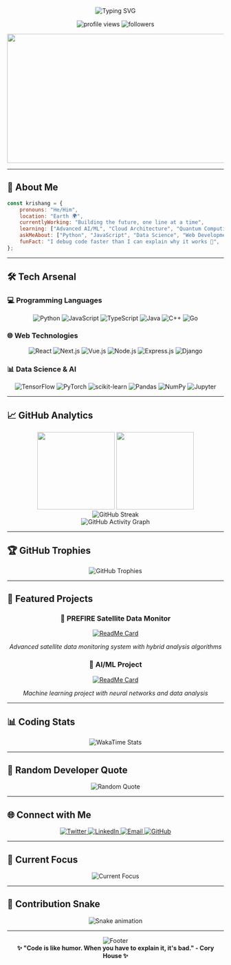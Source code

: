 <!-- Header with animated typing effect -->
<div align="center">
  <img src="https://readme-typing-svg.herokuapp.com?font=Fira+Code&size=32&duration=2800&pause=2000&color=A9FEF7&center=true&vCenter=true&width=940&lines=Hey+there!+I'm+Krishang+Mittal+%F0%9F%91%8B;Welcome+to+my+digital+realm+%F0%9F%9A%80;Full+Stack+Developer+%7C+Data+Scientist;Always+learning%2C+always+coding+%F0%9F%92%BB" alt="Typing SVG" />
</div>



<!-- Profile views and followers -->
<p align="center">
  <img src="https://komarev.com/ghpvc/?username=krishangmittal&label=Profile%20views&color=0e75b6&style=flat" alt="profile views" />
  <img src="https://img.shields.io/github/followers/krishangmittal?label=Followers&style=social" alt="followers" />
</p>

<!-- Animated GIF -->
<div align="center">
  <img src="https://media.giphy.com/media/dWesBcTLavkZuG35MI/giphy.gif" width="600" height="300"/>
</div>

---

## 🚀 About Me

```javascript
const krishang = {
    pronouns: "He/Him",
    location: "Earth 🌍",
    currentlyWorking: "Building the future, one line at a time",
    learning: ["Advanced AI/ML", "Cloud Architecture", "Quantum Computing"],
    askMeAbout: ["Python", "JavaScript", "Data Science", "Web Development"],
    funFact: "I debug code faster than I can explain why it works 🐛",
};
```

---

## 🛠️ Tech Arsenal

### 💻 Programming Languages
<div align="center">
  <img src="https://img.shields.io/badge/Python-3776AB?style=for-the-badge&logo=python&logoColor=white" alt="Python"/>
  <img src="https://img.shields.io/badge/JavaScript-F7DF1E?style=for-the-badge&logo=javascript&logoColor=black" alt="JavaScript"/>
  <img src="https://img.shields.io/badge/TypeScript-007ACC?style=for-the-badge&logo=typescript&logoColor=white" alt="TypeScript"/>
  <img src="https://img.shields.io/badge/Java-ED8B00?style=for-the-badge&logo=java&logoColor=white" alt="Java"/>
  <img src="https://img.shields.io/badge/C++-00599C?style=for-the-badge&logo=cplusplus&logoColor=white" alt="C++"/>
  <img src="https://img.shields.io/badge/Go-00ADD8?style=for-the-badge&logo=go&logoColor=white" alt="Go"/>
</div>

### 🌐 Web Technologies
<div align="center">
  <img src="https://img.shields.io/badge/React-20232A?style=for-the-badge&logo=react&logoColor=61DAFB" alt="React"/>
  <img src="https://img.shields.io/badge/Next.js-000000?style=for-the-badge&logo=next.js&logoColor=white" alt="Next.js"/>
  <img src="https://img.shields.io/badge/Vue.js-35495E?style=for-the-badge&logo=vue.js&logoColor=4FC08D" alt="Vue.js"/>
  <img src="https://img.shields.io/badge/Node.js-43853D?style=for-the-badge&logo=node.js&logoColor=white" alt="Node.js"/>
  <img src="https://img.shields.io/badge/Express.js-404D59?style=for-the-badge&logo=express&logoColor=white" alt="Express.js"/>
  <img src="https://img.shields.io/badge/Django-092E20?style=for-the-badge&logo=django&logoColor=white" alt="Django"/>
</div>

### 📊 Data Science & AI
<div align="center">
  <img src="https://img.shields.io/badge/TensorFlow-FF6F00?style=for-the-badge&logo=tensorflow&logoColor=white" alt="TensorFlow"/>
  <img src="https://img.shields.io/badge/PyTorch-EE4C2C?style=for-the-badge&logo=pytorch&logoColor=white" alt="PyTorch"/>
  <img src="https://img.shields.io/badge/scikit--learn-F7931E?style=for-the-badge&logo=scikit-learn&logoColor=white" alt="scikit-learn"/>
  <img src="https://img.shields.io/badge/Pandas-150458?style=for-the-badge&logo=pandas&logoColor=white" alt="Pandas"/>
  <img src="https://img.shields.io/badge/NumPy-013243?style=for-the-badge&logo=numpy&logoColor=white" alt="NumPy"/>
  <img src="https://img.shields.io/badge/Jupyter-F37626?style=for-the-badge&logo=jupyter&logoColor=white" alt="Jupyter"/>
</div>

---

## 📈 GitHub Analytics

<div align="center">
  <img height="180em" src="https://github-readme-stats.vercel.app/api?username=krishangmittal&show_icons=true&theme=tokyonight&include_all_commits=true&count_private=true"/>
  <img height="180em" src="https://github-readme-stats.vercel.app/api/top-langs/?username=krishangmittal&layout=compact&langs_count=8&theme=tokyonight"/>
</div>

<div align="center">
  <img src="https://github-readme-streak-stats.herokuapp.com/?user=krishangmittal&theme=tokyonight" alt="GitHub Streak"/>
</div>

<div align="center">
  <img src="https://github-readme-activity-graph.vercel.app/graph?username=krishangmittal&theme=tokyo-night&bg_color=1a1b27&color=70a5fd&line=70a5fd&point=ff6b6b&area=true&hide_border=true" alt="GitHub Activity Graph"/>
</div>

---

## 🏆 GitHub Trophies

<div align="center">
  <img src="https://github-profile-trophy.vercel.app/?username=krishangmittal&theme=tokyonight&no-frame=true&no-bg=false&margin-w=4&row=1" alt="GitHub Trophies"/>
</div>

---

## 💼 Featured Projects

<div align="center">
  
### 🔬 PREFIRE Satellite Data Monitor
[![ReadMe Card](https://github-readme-stats.vercel.app/api/pin/?username=krishangmittal&repo=prefire_monitoring&theme=tokyonight)](https://github.com/krishangmittal/prefire_monitoring)

*Advanced satellite data monitoring system with hybrid analysis algorithms*

### 🤖 AI/ML Project
[![ReadMe Card](https://github-readme-stats.vercel.app/api/pin/?username=krishangmittal&repo=ai-project&theme=tokyonight)](https://github.com/krishangmittal/ai-project)

*Machine learning project with neural networks and data analysis*

</div>

---

## 📊 Coding Stats

<div align="center">
  <img src="https://github-readme-stats.vercel.app/api/wakatime?username=krishangmittal&theme=tokyonight" alt="WakaTime Stats"/>
</div>

---

## 🌟 Random Developer Quote

<div align="center">
  <img src="https://quotes-github-readme.vercel.app/api?type=horizontal&theme=tokyonight" alt="Random Quote"/>
</div>

---

## 🌐 Connect with Me

<div align="center">
  <a href="https://twitter.com/krishangmittal" target="_blank">
    <img src="https://img.shields.io/badge/Twitter-1DA1F2?style=for-the-badge&logo=twitter&logoColor=white" alt="Twitter"/>
  </a>
  <a href="https://linkedin.com/in/krishangmittal" target="_blank">
    <img src="https://img.shields.io/badge/LinkedIn-0077B5?style=for-the-badge&logo=linkedin&logoColor=white" alt="LinkedIn"/>
  </a>
  <a href="mailto:krishangmittal2004@gmail.com">
    <img src="https://img.shields.io/badge/Email-D14836?style=for-the-badge&logo=gmail&logoColor=white" alt="Email"/>
  </a>
  <a href="https://github.com/krishangmittal" target="_blank">
    <img src="https://img.shields.io/badge/GitHub-100000?style=for-the-badge&logo=github&logoColor=white" alt="GitHub"/>
  </a>
</div>

---

## 🎯 Current Focus

<div align="center">
  <img src="https://readme-typing-svg.herokuapp.com?font=Fira+Code&size=18&duration=3000&pause=1000&color=70A5FD&center=true&vCenter=true&width=600&lines=Building+scalable+web+applications;Exploring+machine+learning+algorithms;Contributing+to+open+source+projects;Learning+cloud+architecture+patterns" alt="Current Focus"/>
</div>

---

## 🐍 Contribution Snake

<div align="center">
  <img src="https://github.com/krishangmittal/krishangmittal/blob/output/github-contribution-grid-snake.svg" alt="Snake animation"/>
</div>

---

<div align="center">
  <img src="https://capsule-render.vercel.app/api?type=waving&color=gradient&height=100&section=footer&text=Thanks%20for%20visiting!&fontSize=16&fontAlignY=65&desc=Let's%20build%20something%20amazing%20together&descAlignY=51&descAlign=center" alt="Footer"/>
</div>

<div align="center">
  <b>✨ "Code is like humor. When you have to explain it, it's bad." - Cory House ✨</b>
</div>
